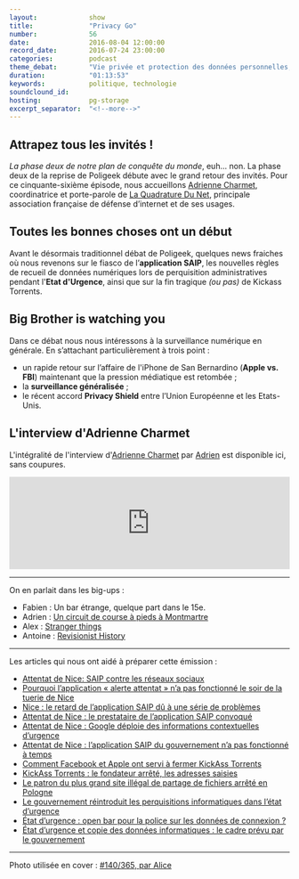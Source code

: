 ```yaml
---
layout:             show
title:              "Privacy Go"
number:             56
date:               2016-08-04 12:00:00
record_date:        2016-07-24 23:00:00
categories:         podcast
theme_debat:        "Vie privée et protection des données personnelles, avec Adrienne Charmet, coordinatrice et porte-parole de La Quadrature Du Net"
duration:           "01:13:53"
keywords:           politique, technologie
soundclound_id:     
hosting:            pg-storage
excerpt_separator:  "<!--more-->"
---
```


## Attrapez tous les invités !

*La phase deux de notre plan de conquête du monde*, euh... non. La phase deux de la reprise de Poligeek débute avec le grand retour des invités. Pour ce cinquante-sixième épisode, nous accueillons [Adrienne Charmet](https://twitter.com/adriennecharmet), coordinatrice et porte-parole de [La Quadrature Du Net](https://www.laquadrature.net/fr), principale association française de défense d’internet et de ses usages.

## Toutes les bonnes choses ont un début

Avant le désormais traditionnel débat de Poligeek, quelques news fraiches où nous revenons sur le fiasco de l’**application SAIP**, les nouvelles règles de recueil de données numériques lors de perquisition administratives pendant l'**Etat d'Urgence**, ainsi que sur la fin tragique *(ou pas)* de Kickass Torrents.

## Big Brother is watching you

Dans ce débat nous nous intéressons à la surveillance numérique en générale. En s’attachant particulièrement à trois point :

<ul>
<li>un rapide retour sur l’affaire de l'iPhone de San Bernardino (<strong>Apple vs. FBI</strong>) maintenant que la pression médiatique est retombée ;</li>
<li>la <strong>surveillance généralisée</strong> ;</li>
<li>le récent accord <strong>Privacy Shield</strong> entre l’Union Européenne et les Etats-Unis.</li>
</ul>

<!--more-->

## L'interview d'Adrienne Charmet

L'intégralité de l'interview d'[Adrienne Charmet](https://twitter.com/adriennecharmet) par [Adrien](https://twitter.com/adhumi) est disponible ici, sans coupures.

<iframe width="100%" height="166" scrolling="no" frameborder="no" src="https://w.soundcloud.com/player/?url=https%3A//api.soundcloud.com/tracks/275197715%3Fsecret_token%3Ds-BGclw&amp;color=ff5500&amp;auto_play=false&amp;hide_related=false&amp;show_comments=true&amp;show_user=true&amp;show_reposts=false"></iframe>

---

On en parlait dans les big-ups :

- Fabien : Un bar étrange, quelque part dans le 15e.
- Adrien : [Un circuit de course à pieds à Montmartre](https://www.strava.com/routes/5824141)
- Alex : [Stranger things](https://www.netflix.com/watch/80077371)
- Antoine : [Revisionist History](http://revisionisthistory.com)

---

Les articles qui nous ont aidé à préparer cette émission :

- [Attentat de Nice: SAIP contre les réseaux sociaux](http://www.lexpress.fr/actualite/societe/attentat-de-nice-saip-contre-les-reseaux-sociaux_1813005.html)
- [Pourquoi l’application « alerte attentat » n’a pas fonctionné le soir de la tuerie de Nice](http://www.lemonde.fr/pixels/article/2016/07/21/pourquoi-l-application-alerte-attentat-n-a-pas-fonctionne-le-soir-de-la-tuerie-de-nice_4972750_4408996.html)
- [Nice : le retard de l’application SAIP dû à une série de problèmes]( http://www.numerama.com/politique/184233-nice-le-retard-de-lapplication-saip-du-a-une-serie-de-problemes.html)
- [Attentat de Nice : le prestataire de l’application SAIP convoqué]( http://www.numerama.com/politique/182891-attentat-de-nice-le-prestataire-de-lapplication-saip-convoque.html)
- [Attentat de Nice : Google déploie des informations contextuelles d’urgence]( http://www.numerama.com/politique/182811-attentat-de-nice-google-deploie-informations-contextuelles-durgence.html)
- [Attentat de Nice : l’application SAIP du gouvernement n’a pas fonctionné à temps]( http://www.numerama.com/politique/182730-attentat-de-nice-lapplication-du-gouvernement-na-pas-fonctionne-a-temps.html)
- [Comment Facebook et Apple ont servi à fermer KickAss Torrents]( http://www.numerama.com/politique/184471-comment-facebook-et-apple-ont-servi-a-fermer-kickass-torrents.html)
- [KickAss Torrents : le fondateur arrêté, les adresses saisies]( http://www.numerama.com/politique/184042-kickass-torrents-le-fondateur-arrete-les-adresses-saisies.html)
- [Le patron du plus grand site illégal de partage de fichiers arrêté en Pologne]( http://www.lemonde.fr/pixels/article/2016/07/21/le-patron-du-plus-grand-site-illegal-de-partage-de-fichiers-arrete-en-pologne_4972512_4408996.html)
- [Le gouvernement réintroduit les perquisitions informatiques dans l’état d’urgence]( http://www.lemonde.fr/pixels/article/2016/07/19/le-gouvernement-reintroduit-les-perquisitions-informatiques-dans-l-etat-d-urgence_4971901_4408996.html)
- [État d’urgence : open bar pour la police sur les données de connexion ?]( http://www.numerama.com/politique/183551-etat-durgence-le-senat-pourrait-mettre-les-donnees-en-open-bar-pour-la-police.html)
- [État d’urgence et copie des données informatiques : le cadre prévu par le gouvernement]( http://www.numerama.com/politique/183514-etat-durgence-et-copie-des-donnees-informatiques-le-cadre-prevu-par-le-gouvernement.html)

---

Photo utilisée en cover : [#140/365, par Alice](https://www.flickr.com/photos/nuwandalice/4624225255/in/photolist-83Cn4D-bEFQWx-nX7Qcd-xs6NQ-aVVuyp-9VHxWd-5syu1p-yWmo-C9ppCe-58E4eP-xs6RS-bcEj8a-aPrY7D-nK1fek-58Jdkw-nWWjbF-xs6Qu-8tpZe1-cyrXp1-nX7niJ-6YSHUv-47PMiE-4dfZtX-dyJ53M-cz74yL-xs6Po-8i54tm-6YWK6q-8tpQ5f-dFoViL-58JdfY-62ebYe-a54qb1-nX7ugS-98iNyB-g2CMo-8EUnCy-dy8iRC-7koXRv-dEj1o6-i8Nfdd-dDtBGC-dCbjNe-dyvSp6-aStjCn-94Vhjk-aR2png-nWVZaK-58E42k-aYGW4X)
